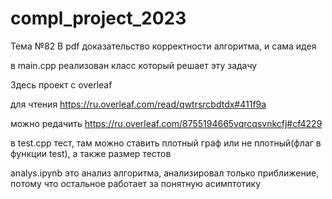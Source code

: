 # compl_project_2023
Тема №82
В pdf доказательство корректности алгоритма, и сама идея

в main.cpp реализован класс который решает эту задачу

Здесь проект с overleaf

для чтения https://ru.overleaf.com/read/qwtrsrcbdtdx#411f9a

можно редачить https://ru.overleaf.com/8755194665vqrcqsvnkcfj#cf4229

в test.cpp тест, там можно ставить плотный граф или не плотный(флаг в функции test), а также размер тестов

analys.ipynb это анализ алгоритма, анализировал только приближение, потому что остальное работает за понятную асимптотику
